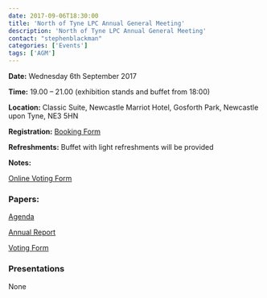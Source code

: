 ```yaml
---
date: 2017-09-06T18:30:00
title: 'North of Tyne LPC Annual General Meeting'
description: 'North of Tyne LPC Annual General Meeting'
contact: "stephenblackman"
categories: ['Events']
tags: ['AGM']
---
```


**Date:** Wednesday 6th September 2017

**Time:** 19.00 – 21.00 (exhibition stands and buffet from 18:00)

**Location:** Classic Suite, Newcastle Marriot Hotel, Gosforth Park, Newcastle upon Tyne, NE3 5HN

**Registration:** [Booking Form](http://bit.ly/2v9fXLb)

**Refreshments:** Buffet with light refreshments will be provided

**Notes:**

[Online Voting Form](https://www.surveymonkey.co.uk/r/LPCAGM17)

### Papers:

[Agenda](/files/Agenda-2017.pdf)

[Annual Report](/files/Report-2017.pdf)

[Voting Form](/files/Voting-Form.pdf)

### Presentations

None
